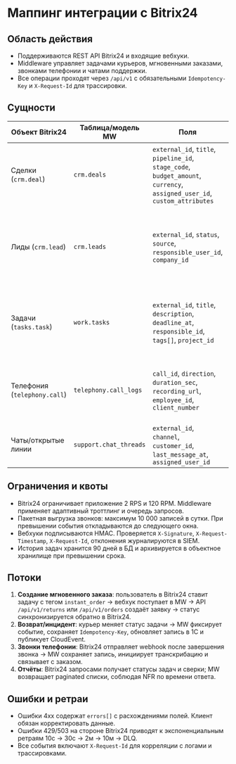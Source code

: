 # Маппинг интеграции с Bitrix24

## Область действия
- Поддерживаются REST API Bitrix24 и входящие вебхуки.
- Middleware управляет задачами курьеров, мгновенными заказами, звонками телефонии и чатами поддержки.
- Все операции проходят через `/api/v1` с обязательными `Idempotency-Key` и `X-Request-Id` для трассировки.

## Сущности
| Объект Bitrix24 | Таблица/модель MW | Поля | Правила |
| --- | --- | --- | --- |
| Сделки (`crm.deal`) | `crm.deals` | `external_id`, `title`, `pipeline_id`, `stage_code`, `budget_amount`, `currency`, `assigned_user_id`, `custom_attributes` | Этапы приводятся к словарю `deal_stage`. При закрытии сделки создаётся заказ доставки в MW |
| Лиды (`crm.lead`) | `crm.leads` | `external_id`, `status`, `source`, `responsible_user_id`, `company_id` | Конверсия лида создаёт ссылку на сделку. Незаполненные `source` помечаются как `unknown` и требуют ручного разбирательства |
| Задачи (`tasks.task`) | `work.tasks` | `external_id`, `title`, `description`, `deadline_at`, `responsible_id`, `tags[]`, `project_id` | Используются для задач курьера. Тег `instant_order` инициирует создание мгновенного заказа |
| Телефония (`telephony.call`) | `telephony.call_logs` | `call_id`, `direction`, `duration_sec`, `recording_url`, `employee_id`, `client_number` | Событие отправляется в очередь расшифровки, ссылка на файл в объектном хранилище |
| Чаты/открытые линии | `support.chat_threads` | `external_id`, `channel`, `customer_id`, `last_message_at`, `assigned_user_id` | Используется для SLA поддержки и аналитики |

## Ограничения и квоты
- Bitrix24 ограничивает приложение 2 RPS и 120 RPM. Middleware применяет адаптивный троттлинг и очередь запросов.
- Пакетная выгрузка звонков: максимум 10 000 записей в сутки. При превышении события откладываются до следующего окна.
- Вебхуки подписываются HMAC. Проверяется `X-Signature`, `X-Request-Timestamp`, `X-Request-Id`, отклонения журналируются в SIEM.
- История задач хранится 90 дней в БД и архивируется в объектное хранилище при превышении срока.

## Потоки
1. **Создание мгновенного заказа**: пользователь в Bitrix24 ставит задачу с тегом `instant_order` → вебхук поступает в MW → API `/api/v1/returns` или `/api/v1/orders` создаёт заявку → статус синхронизируется обратно в Bitrix24.
2. **Возврат/инцидент**: курьер меняет статус задачи → MW фиксирует событие, сохраняет `Idempotency-Key`, обновляет запись в 1С и публикует CloudEvent.
3. **Звонки телефонии**: Bitrix24 отправляет webhook после завершения звонка → MW сохраняет запись, инициирует транскрибацию и связывает с заказом.
4. **Отчёты**: Bitrix24 запросами получает статусы задач и сверки; MW возвращает paginated списки, соблюдая NFR по времени ответа.

## Ошибки и ретраи
- Ошибки 4xx содержат `errors[]` с расхождениями полей. Клиент обязан корректировать данные.
- Ошибки 429/503 на стороне Bitrix24 приводят к экспоненциальным ретраям 10с → 30с → 2м → 10м → DLQ.
- Все события включают `X-Request-Id` для корреляции с логами и трассировками.
